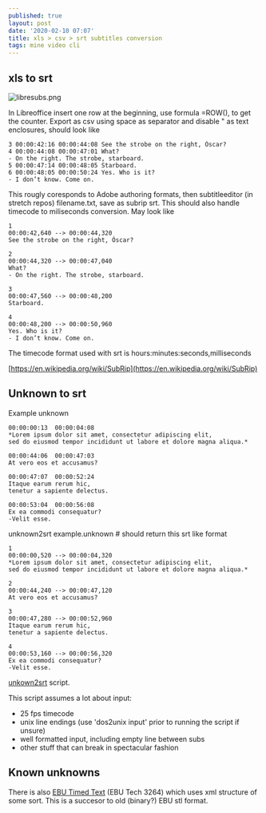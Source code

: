 ```yaml
---
published: true
layout: post
date: '2020-02-10 07:07'
title: xls > csv > srt subtitles conversion
tags: mine video cli
---
```

## xls to srt

![libresubs.png]({{site.baseurl}}/media/libresubs.png)

In Libreoffice insert one row at the beginning, use formula =ROW(), to get the counter. Export as csv using space as separator and disable " as text enclosures, should look like

    3 00:00:42:16 00:00:44:08 See the strobe on the right, Óscar?
    4 00:00:44:08 00:00:47:01 What?
    - On the right. The strobe, starboard.
    5 00:00:47:14 00:00:48:05 Starboard.
    6 00:00:48:05 00:00:50:24 Yes. Who is it?
    - I don’t know. Come on.
    
This rougly coresponds to Adobe authoring formats, then subtitleeditor (in stretch repos) filename.txt, save as subrip srt. This should also handle timecode to miliseconds conversion. May look like

    1
    00:00:42,640 --> 00:00:44,320
    See the strobe on the right, Óscar?

    2
    00:00:44,320 --> 00:00:47,040
    What?
    - On the right. The strobe, starboard.

    3
    00:00:47,560 --> 00:00:48,200
    Starboard.

    4
    00:00:48,200 --> 00:00:50,960
    Yes. Who is it?
    - I don’t know. Come on.

The timecode format used with srt is hours:minutes:seconds,milliseconds

[https://en.wikipedia.org/wiki/SubRip](https://en.wikipedia.org/wiki/SubRip)

## Unknown to srt

Example unknown

    00:00:00:13  00:00:04:08
    *Lorem ipsum dolor sit amet, consectetur adipiscing elit, 
    sed do eiusmod tempor incididunt ut labore et dolore magna aliqua.*

    00:00:44:06  00:00:47:03
    At vero eos et accusamus?

    00:00:47:07  00:00:52:24
    Itaque earum rerum hic,
    tenetur a sapiente delectus.

    00:00:53:04  00:00:56:08
    Ex ea commodi consequatur? 
    -Velit esse.
    
unknown2srt example.unknown # should return this srt like format
    
    1
    00:00:00,520 --> 00:00:04,320
    *Lorem ipsum dolor sit amet, consectetur adipiscing elit,
    sed do eiusmod tempor incididunt ut labore et dolore magna aliqua.*

    2
    00:00:44,240 --> 00:00:47,120
    At vero eos et accusamus?

    3
    00:00:47,280 --> 00:00:52,960
    Itaque earum rerum hic,
    tenetur a sapiente delectus.

    4
    00:00:53,160 --> 00:00:56,320
    Ex ea commodi consequatur?
    -Velit esse.


[unkown2srt](https://raw.githubusercontent.com/brontosaurusrex/bucentaur/master/.experiments/bin/unknown2srt) script.

This script assumes a lot about input:

- 25 fps timecode
- unix line endings (use 'dos2unix input' prior to running the script  if unsure)
- well formatted input, including empty line between subs
- other stuff that can break in spectacular fashion

## Known unknowns

There is also [EBU Timed Text](https://tech.ebu.ch/publications/ebu_tech_fs_ebu-tt) (EBU Tech 3264) which uses xml structure of some sort. This is a succesor to old (binary?) EBU stl format.
